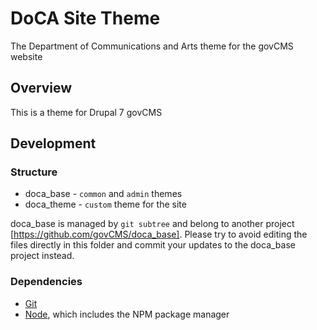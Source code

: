 # DoCA Site Theme

The Department of Communications and Arts theme for the govCMS website

## Overview

This is a theme for Drupal 7 govCMS

## Development

### Structure

* doca_base - `common` and `admin` themes
* doca_theme - `custom` theme for the site

doca_base is managed by `git subtree` and belong to another project [https://github.com/govCMS/doca_base]. Please try to avoid editing the files directly in this folder and commit your updates to the doca_base project instead.

### Dependencies

* [Git](http://git-scm.com/)
* [Node](https://nodejs.org/en/), which includes the NPM package manager
